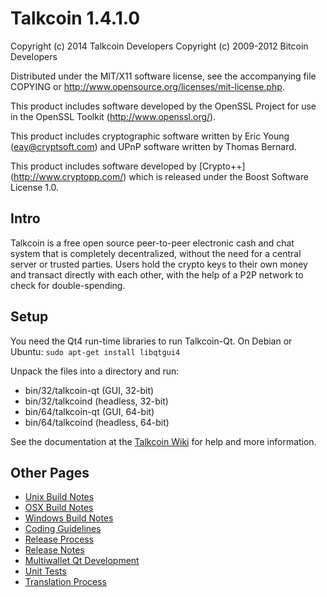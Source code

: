Talkcoin 1.4.1.0
====================

Copyright (c) 2014 Talkcoin Developers
Copyright (c) 2009-2012 Bitcoin Developers

Distributed under the MIT/X11 software license, see the accompanying file COPYING or http://www.opensource.org/licenses/mit-license.php.

This product includes software developed by the OpenSSL Project for use in the OpenSSL Toolkit (http://www.openssl.org/).

This product includes cryptographic software written by Eric Young (eay@cryptsoft.com) and UPnP software written by Thomas Bernard.

This product includes software developed by [Crypto++] (http://www.cryptopp.com/) which is released under the Boost Software License 1.0.


Intro
---------------------
Talkcoin is a free open source peer-to-peer electronic cash and chat system that is
completely decentralized, without the need for a central server or trusted
parties. Users hold the crypto keys to their own money and transact directly
with each other, with the help of a P2P network to check for double-spending.


Setup
---------------------
You need the Qt4 run-time libraries to run Talkcoin-Qt. On Debian or Ubuntu:
	`sudo apt-get install libqtgui4`

Unpack the files into a directory and run:

- bin/32/talkcoin-qt (GUI, 32-bit)
- bin/32/talkcoind (headless, 32-bit)
- bin/64/talkcoin-qt (GUI, 64-bit)
- bin/64/talkcoind (headless, 64-bit)

See the documentation at the [Talkcoin Wiki](http://talkcoin.info)
for help and more information.


Other Pages
---------------------
- [Unix Build Notes](build-unix.md)
- [OSX Build Notes](build-osx.md)
- [Windows Build Notes](build-msw.md)
- [Coding Guidelines](coding.md)
- [Release Process](release-process.md)
- [Release Notes](release-notes.md)
- [Multiwallet Qt Development](multiwallet-qt.md)
- [Unit Tests](unit-tests.md)
- [Translation Process](translation_process.md)
